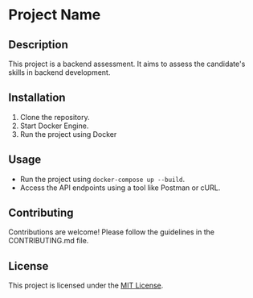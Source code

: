 # Project Name

## Description

This project is a backend assessment. It aims to assess the candidate's skills in backend development.

## Installation

1. Clone the repository.
2. Start Docker Engine.
3. Run the project using Docker

## Usage

- Run the project using `docker-compose up --build`.
- Access the API endpoints using a tool like Postman or cURL.

## Contributing

Contributions are welcome! Please follow the guidelines in the CONTRIBUTING.md file.

## License

This project is licensed under the [MIT License](LICENSE).
